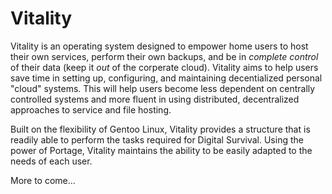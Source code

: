 # Vitality
Vitality is an operating system designed to empower home users to host their own services, perform their own backups, and be in *complete control* of their data (keep it *out* of the corperate cloud). Vitality aims to help users save time in setting up, configuring, and maintaining decentialized personal "cloud" systems. This will help users become less dependent on centrally controlled systems and more fluent in using distributed, decentralized approaches to service and file hosting.

Built on the flexibility of Gentoo Linux, Vitality provides a structure that is readily able to perform the tasks required for Digital Survival. Using the power of Portage, Vitality maintains the ability to be easily adapted to the needs of each user.

More to come...
